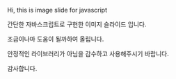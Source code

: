 Hi, this is image slide for javascript

간단한 자바스크립트로 구현한 이미지 슬라이드 입니다.

조금이나마 도움이 될까하여 올립니다.

안정적인 라이브러리가 아님을 감수하고 사용해주시기 바랍니다.

감사합니다.
